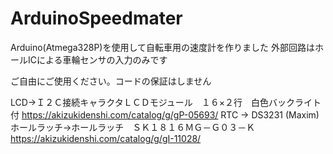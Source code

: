 # ArduinoSpeedmater

Arduino(Atmega328P)を使用して自転車用の速度計を作りました
外部回路はホールICによる車輪センサの入力のみです

ご自由にご使用ください。コードの保証はしません

LCD->Ｉ２Ｃ接続キャラクタＬＣＤモジュール　１６×２行　白色バックライト付  https://akizukidenshi.com/catalog/g/gP-05693/
RTC -> DS3231 (Maxim)
ホールラッチ->ホールラッチ　ＳＫ１８１６ＭＧ－Ｇ０３－Ｋ https://akizukidenshi.com/catalog/g/gI-11028/
